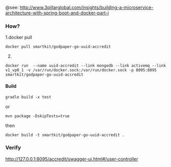 @see: http://www.3pillarglobal.com/insights/building-a-microservice-architecture-with-spring-boot-and-docker-part-i

### How?

1.docker pull

```
docker pull smartkit/godpaper-go-uuid-accredit
```
2.
```
docker run  --name uuid-accredit --link mongodb --link activemq --link v1_vp0_1 -v /var/run/docker.sock:/var/run/docker.sock -p 8095:8095 smartkit/godpaper-go-uuid-accredit
```

#### Build
```
gradle build -x test
```
or
```
mvn package -DskipTests=true
```
then
```
docker build -t smartkit/godpaper-go-uuid-accredit .
```
### Verify
http://127.0.0.1:8095/accredit/swagger-ui.html#/user-controller
